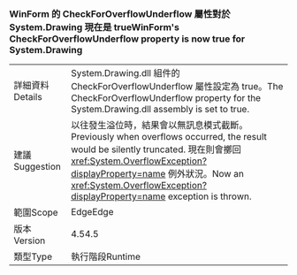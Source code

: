 ### <a name="winforms-checkforoverflowunderflow-property-is-now-true-for-systemdrawing"></a><span data-ttu-id="a2585-101">WinForm 的 CheckForOverflowUnderflow 屬性對於 System.Drawing 現在是 true</span><span class="sxs-lookup"><span data-stu-id="a2585-101">WinForm's CheckForOverflowUnderflow property is now true for System.Drawing</span></span>

|   |   |
|---|---|
|<span data-ttu-id="a2585-102">詳細資料</span><span class="sxs-lookup"><span data-stu-id="a2585-102">Details</span></span>|<span data-ttu-id="a2585-103">System.Drawing.dll 組件的 CheckForOverflowUnderflow 屬性設定為 true。</span><span class="sxs-lookup"><span data-stu-id="a2585-103">The CheckForOverflowUnderflow property for the System.Drawing.dll assembly is set to true.</span></span>|
|<span data-ttu-id="a2585-104">建議</span><span class="sxs-lookup"><span data-stu-id="a2585-104">Suggestion</span></span>|<span data-ttu-id="a2585-105">以往發生溢位時，結果會以無訊息模式截斷。</span><span class="sxs-lookup"><span data-stu-id="a2585-105">Previously when overflows occurred, the result would be silently truncated.</span></span> <span data-ttu-id="a2585-106">現在則會擲回 <xref:System.OverflowException?displayProperty=name> 例外狀況。</span><span class="sxs-lookup"><span data-stu-id="a2585-106">Now an <xref:System.OverflowException?displayProperty=name> exception is thrown.</span></span>|
|<span data-ttu-id="a2585-107">範圍</span><span class="sxs-lookup"><span data-stu-id="a2585-107">Scope</span></span>|<span data-ttu-id="a2585-108">Edge</span><span class="sxs-lookup"><span data-stu-id="a2585-108">Edge</span></span>|
|<span data-ttu-id="a2585-109">版本</span><span class="sxs-lookup"><span data-stu-id="a2585-109">Version</span></span>|<span data-ttu-id="a2585-110">4.5</span><span class="sxs-lookup"><span data-stu-id="a2585-110">4.5</span></span>|
|<span data-ttu-id="a2585-111">類型</span><span class="sxs-lookup"><span data-stu-id="a2585-111">Type</span></span>|<span data-ttu-id="a2585-112">執行階段</span><span class="sxs-lookup"><span data-stu-id="a2585-112">Runtime</span></span>|


